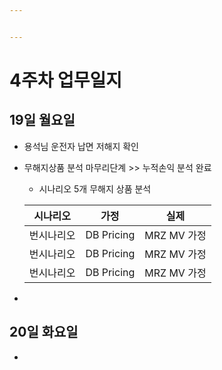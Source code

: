 ```yaml
---


---
```


<h1 id="주차-업무일지">4주차 업무일지</h1>
<h2 id="일-월요일">19일 월요일</h2>
<ul>
<li>
<p>용석님 운전자 납면 저해지 확인</p>
</li>
<li>
<p>무해지상품 분석 마무리단계 &gt;&gt; 누적손익 분석 완료</p>
<ul>
<li>시나리오 5개 무해지 상품 분석</li>
</ul>

<table>
<thead>
<tr>
<th>시나리오</th>
<th>가정</th>
<th>실제</th>
</tr>
</thead>
<tbody>
<tr>
<td>번시나리오</td>
<td>DB Pricing</td>
<td>MRZ MV 가정</td>
</tr>
<tr>
<td>번시나리오</td>
<td>DB Pricing</td>
<td>MRZ MV 가정</td>
</tr>
<tr>
<td>번시나리오</td>
<td>DB Pricing</td>
<td>MRZ MV 가정</td>
</tr>
</tbody>
</table></li>
<li></li>
</ul>
<h2 id="일-화요일">20일 화요일</h2>
<ul>
<li></li>
</ul>

<!--stackedit_data:
eyJoaXN0b3J5IjpbNzEyMTczNzFdfQ==
-->